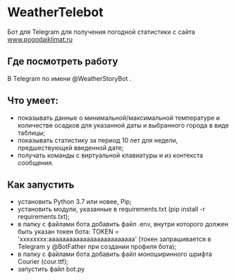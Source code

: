 # WeatherTelebot
Бот для Telegram для получения погодной статистики с сайта
www.pogodaiklimat.ru
## Где посмотреть работу
В Telegram по имени @WeatherStoryBot .
## Что умеет:
- показывать данные о минимальной/максимальной температуре и количестве осадков для указанной даты и выбранного города в виде таблицы;
- показывать статистику за период 10 лет для недели, предшествующей введенной дате;
- получать команды с виртуальной клавиатуры и из контекста сообщения.
## Как запустить
 - установить Python 3.7 или новее, Pip;
 - установить модули, указанные в requirements.txt (pip install -r requirements.txt);
 - в папку с файлами бота добавить файл .env, внутри которого должен быть указан токен бота:
   TOKEN = 'хххххххх:ааааааааааааааааааааааааа'
   (токен запрашивается в Telegram у @BotFather при создании профиля бота);
 - в папку с файлами бота добавить файл моноширинного шрифта Courier (cour.ttf);
 - запустить файл bot.py